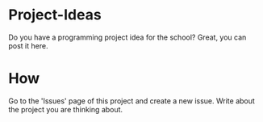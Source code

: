 # Project-Ideas
Do you have a programming project idea for the school? Great, you can post it here.
# How
Go to the 'Issues' page of this project and create a new issue. Write about the project you are thinking about.

